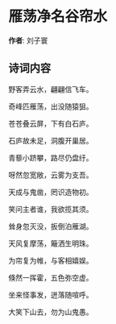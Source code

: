 # 雁荡净名谷帘水

**作者**: 刘子寰

## 诗词内容

野客弄云水，翩翩信飞车。

奇峰匹雁荡，出没随猿狙。

苍苍叠云屏，下有白石庐。

石庐故未足，洞腹开巢居。

青藜小跻攀，路尽仍盘纡。

呀然忽宽敞，云雾为支吾。

天成与鬼凿，罔识造物初。

笑问主者谁，我欲揽其须。

耸身忽灭没，扳倒泊雁湖。

天风复摩荡，簸洒生明珠。

为帘复为帷，与客相嬉娱。

倏然一挥霍，五色弥空虚。

坐来怪事发，迸落随喧呼。

大笑下山去，勿为山鬼愚。


